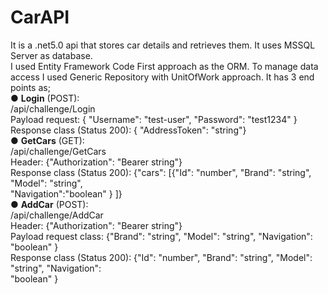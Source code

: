 # CarAPI
It is a .net5.0 api that stores car details and retrieves them.
It uses MSSQL Server as database. <br />I used Entity Framework Code First approach as the ORM. To manage data access I used Generic Repository with UnitOfWork approach. 
It has 3 end points as;<br />
● <b>Login</b> (POST):<br />
/api/challenge/Login<br />
Payload request: { "Username": "test-user", "Password": "test1234" }<br />
Response class (Status 200): { "AddressToken": "string"}<br />
● <b>GetCars</b> (GET):<br />
/api/challenge/GetCars<br />
Header: {"Authorization": "Bearer string"}<br />
Response class (Status 200): {"cars": [{"Id": "number", "Brand": "string", "Model": "string",<br />
"Navigation":"boolean" } ]}<br />
● <b>AddCar</b> (POST):<br />
/api/challenge/AddCar<br />
Header: {"Authorization": "Bearer string"}<br />
Payload request class: {"Brand": "string", "Model": "string", "Navigation": "boolean" }<br />
Response class (Status 200): {"Id": "number", "Brand": "string", "Model": "string", "Navigation":<br />
"boolean" }<br />
